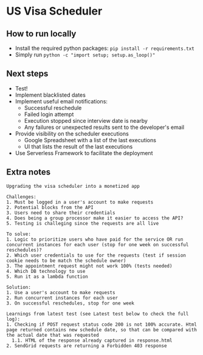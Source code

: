 # US Visa Scheduler

## How to run locally
- Install the required python packages: `pip install -r requirements.txt`
- Simply run `python -c "import setup; setup.as_loop()"`

## Next steps
- Test!
- Implement blacklisted dates
- Implement useful email notifications:
    - Successful reschedule
    - Failed login attempt
    - Execution stopped since interview date is nearby
    - Any failures or unexpected results sent to the developer's email
- Provide visibility on the scheduler executions
    - Google Spreadsheet with a list of the last executions
    - UI that lists the result of the last executions
- Use Serverless Framework to facilitate the deployment

## Extra notes
```
Upgrading the visa scheduler into a monetized app

Challenges:
1. Must be logged in a user's account to make requests
2. Potential blocks from the API
3. Users need to share their credentials
4. Does being a group processor make it easier to access the API?
5. Testing is challeging since the requests are all live

To solve:
1. Logic to prioritize users who have paid for the service OR run concurrent instances for each user (stop for one week on successful reschedules)?
2. Which user credentials to use for the requests (test if session cookie needs to be match the schedule owner)
3. The appointment request might not work 100% (tests needed)
4. Which DB technology to use
5. Run it as a lambda function

Solution:
1. Use a user's account to make requests
2. Run concurrent instances for each user
3. On successful reschedules, stop for one week

Learnings from latest test (see Latest test below to check the full log):
1. Checking if POST request status code 200 is not 100% accurate. Html page returned contains new schedule date, so that can be compared with the actual date that was requested
  1.1. HTML of the response already captured in response.html
2. SendGrid requests are returning a Forbidden 403 response
```